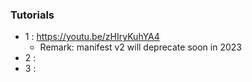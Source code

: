 ### Tutorials

- 1 : https://youtu.be/zHIryKuhYA4
   - Remark: manifest v2 will deprecate soon in 2023
- 2 :
- 3 : 